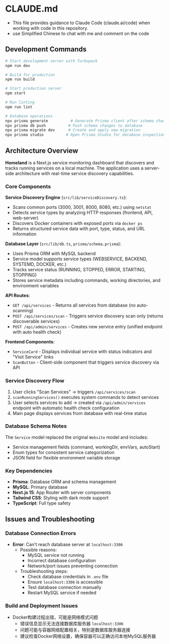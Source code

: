 # CLAUDE.md

- This file provides guidance to Claude Code (claude.ai/code) when working with code in this repository.
- use Simplified Chinese to chat with me and comment on the code

## Development Commands

```bash
# Start development server with Turbopack
npm run dev

# Build for production
npm run build

# Start production server
npm start

# Run linting
npm run lint

# Database operations
npx prisma generate          # Generate Prisma client after schema changes
npx prisma db push          # Push schema changes to database
npx prisma migrate dev      # Create and apply new migration
npx prisma studio          # Open Prisma Studio for database inspection
```

## Architecture Overview

**Homeland** is a Next.js service monitoring dashboard that discovers and tracks running services on a local machine. The application uses a server-side architecture with real-time service discovery capabilities.

### Core Components

**Service Discovery Engine** (`src/lib/serviceDiscovery.ts`):
- Scans common ports (3000, 3001, 8000, 8080, etc.) using `netstat`
- Detects service types by analyzing HTTP responses (frontend, API, web-server)
- Discovers Docker containers with exposed ports via `docker ps`
- Returns structured service data with port, type, status, and URL information

**Database Layer** (`src/lib/db.ts`, `prisma/schema.prisma`):
- Uses Prisma ORM with MySQL backend
- Service model supports service types (WEBSERVICE, BACKEND, SYSTEMD, DOCKER, etc.)
- Tracks service status (RUNNING, STOPPED, ERROR, STARTING, STOPPING)
- Stores service metadata including commands, working directories, and environment variables

**API Routes**:
- `GET /api/services` - Returns all services from database (no auto-scanning)
- `POST /api/services/scan` - Triggers service discovery scan only (returns discoverable services)
- `POST /api/admin/services` - Creates new service entry (unified endpoint with auto health check)

**Frontend Components**:
- `ServiceCard` - Displays individual service with status indicators and "Visit Service" links
- `ScanButton` - Client-side component that triggers service discovery via API

### Service Discovery Flow

1. User clicks "Scan Services" → triggers `/api/services/scan`
2. `scanRunningServices()` executes system commands to detect services
3. User selects services to add → created via `/api/admin/services` endpoint with automatic health check configuration
4. Main page displays services from database with real-time status

### Database Schema Notes

The `Service` model replaced the original `Website` model and includes:
- Service management fields (command, workingDir, envVars, autoStart)
- Enum types for consistent service categorization
- JSON field for flexible environment variable storage

### Key Dependencies

- **Prisma**: Database ORM and schema management
- **MySQL**: Primary database
- **Next.js 15**: App Router with server components
- **Tailwind CSS**: Styling with dark mode support
- **TypeScript**: Full type safety

## Issues and Troubleshooting

### Database Connection Errors

- **Error**: Can't reach database server at `localhost:3306`
  - Possible reasons:
    - MySQL service not running
    - Incorrect database configuration
    - Network/port issues preventing connection
  - Troubleshooting steps:
    - Check database credentials in `.env` file
    - Ensure `localhost:3306` is accessible
    - Test database connection manually
    - Restart MySQL service if needed

### Build and Deployment Issues

- Docker构建过程出错，可能是网络模式问题
  - 错误信息显示无法连接数据库服务器 `localhost:3306`
  - 问题可能与容器网络配置相关，特别是数据库服务器连接
  - 建议检查Docker网络设置，确保容器可以正确访问本地MySQL服务器